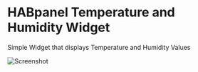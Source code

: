 # HABpanel Temperature and Humidity Widget

Simple Widget that displays Temperature and Humidity Values

![Screenshot](https://raw.githubusercontent.com/RingoRohe/HABpanel-widget-TemperatureAndHumidity/develop/screen.png)
